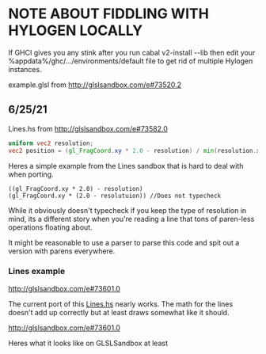 # NOTE ABOUT FIDDLING WITH HYLOGEN LOCALLY

If GHCI gives you any stink after you run cabal v2-install --lib then edit your %appdata%/ghc/.../environments/default file to get rid of multiple Hylogen instances.

example.glsl from http://glslsandbox.com/e#73520.2

## 6/25/21
Lines.hs from http://glslsandbox.com/e#73582.0

```glsl
uniform vec2 resolution;
vec2 position = (gl_FragCoord.xy * 2.0 - resolution) / min(resolution.x, resolution.y);
```

Heres a simple example from the Lines sandbox that is hard to deal with when porting.

```
((gl_FragCoord.xy * 2.0) - resolution)
(gl_FragCoord.xy * (2.0 - resolutuion)) //Does not typecheck
```

While it obviously doesn't typecheck if you keep the type of resolution in mind, its a different story when you're reading a line that tons of paren-less operations floating about.

It might be reasonable to use a parser to parse this code and spit out a version with parens everywhere.

### Lines example

http://glslsandbox.com/e#73601.0

The current port of this [Lines.hs](app/Lines.hs) nearly works. The math for the lines doesn't add up correctly but at least draws somewhat like it should.

http://glslsandbox.com/e#73601.0

Heres what it looks like on GLSLSandbox at least
